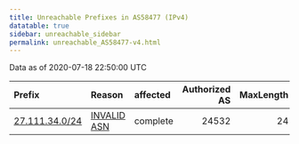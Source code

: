 ```yaml
---
title: Unreachable Prefixes in AS58477 (IPv4)
datatable: true
sidebar: unreachable_sidebar
permalink: unreachable_AS58477-v4.html
---
```


Data as of 2020-07-18 22:50:00 UTC


<div class="datatable-begin"></div>

| Prefix                                                 | Reason                                                                                                | affected   |   Authorized AS |   MaxLength | Anchor                                       |   unreachable /24s |
|:-------------------------------------------------------|:------------------------------------------------------------------------------------------------------|:-----------|----------------:|------------:|:---------------------------------------------|-------------------:|
| [27.111.34.0/24](https://stat.ripe.net/27.111.34.0/24) | [INVALID ASN](https://rpki-validator.ripe.net/announcement-preview?asn=AS58477&prefix=27.111.34.0/24) | complete   |           24532 |          24 | [APNIC](unreachable_APNIC_RPKI_Root-v4.html) |                  1 |

<div class="datatable-end"></div>
